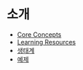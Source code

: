 # 소개

- [Core Concepts](CoreConcepts.md)
- [Learning Resources](LearningResources.md)
- [생태계](Ecosystem.md)
- [예제](Examples.md)
